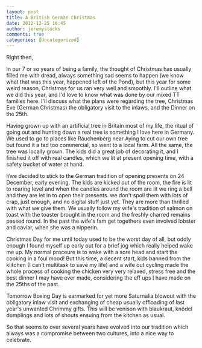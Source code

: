 ```yaml
---
layout: post
title: A British German Christmas
date: 2012-12-25 16:45
author: jeremystocks
comments: true
categories: [Uncategorized]
---
```

Right then,

 In our 7 or so years of being a family, the thought of Christmas has usually filled me with dread, always something sad seems to happen (we know what that was this year, happened left of the Pond), but this year for some weird reason, Christmas for us ran very well and smoothly. I'll outline what we did this year, and I'd love to know what was done by our mixed TT families here. I'll discuss what the plans were regarding the tree, Christmas Eve (German Christmas) the obligatory visit to the inlaws, and the Dinner on the 25th.

 Having grown up with an artificial tree in Britain most of my life, the ritual of going out and hunting down a real tree is something I love here in Germany. We used to go to places like Rauchenberg near Aying to cut our own tree but found it a tad too commercial, so went to a local farm. All the same, the tree was locally grown. The kids did a great job of decorating it, and I finished it off with real candles, which we lit at present opening time, with a safety bucket of water at hand.

 I/we decided to stick to the German tradition of opening presents on 24 December, early evening. The kids are kicked out of the room, the fire is lit to roaring level and when the candles around the room are lit we ring a bell and they are let in to open their presents. we don't spoil them with lots of crap, just enough, and no digital stuff just yet. They are more than thrilled with what we give them. We usually follow my wife's tradition of salmon on toast with the toaster brought in the room and the freshly charred remains passed round. In the past the wife's fam get togethers even involved lobster and caviar, when she was a nipperin.

 Christmas Day for me until today used to be the worst day of all, but oddly enough I found myself up early out for a brief jog which really helped wake me up. My normal proceure is to wake with a sore head and start the cooking in a foul mood! But this time, a decent start, kids banned from the klitchen (I can't multitask to save my life) and a wife out cycling made the whole process of cooking the chicken very very relaxed, stress free and the best dinner I may have ever made, considering the eff ups I have made on the 25ths of the past.

 Tomorrow Boxing Day is earmarked for yet more Saturnalia blowout with the obligatory inlaw visit and exchanging of cheap usually offloading of last year's unwanted Chrimmy gifts. This will be venison with blaukraut, knödel dumplings and lots of shouts ensuing from the kitchen as usual. 

 So that seems to over several years have evolved into our tradition which always was a compromise between two cultures, into a nice way to celebrate. 

